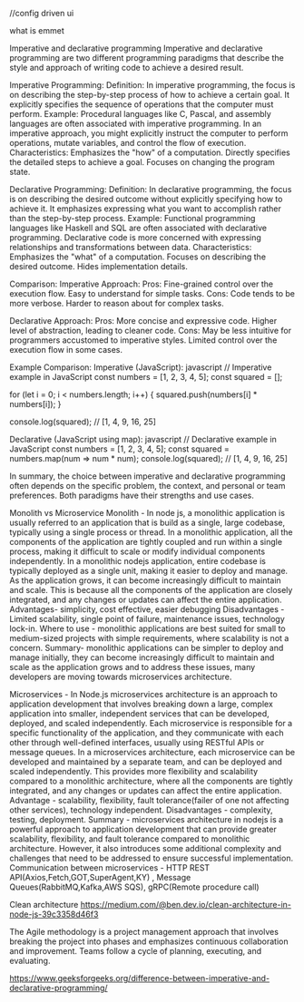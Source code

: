 //config driven ui

what is emmet


Imperative and declarative programming
Imperative and declarative programming are two different programming paradigms that describe the style and approach of writing code to achieve a desired result.

Imperative Programming:
Definition: In imperative programming, the focus is on describing the step-by-step process of how to achieve a certain goal. It explicitly specifies the sequence of operations that the computer must perform.
Example: Procedural languages like C, Pascal, and assembly languages are often associated with imperative programming. In an imperative approach, you might explicitly instruct the computer to perform operations, mutate variables, and control the flow of execution.
Characteristics:
Emphasizes the "how" of a computation.
Directly specifies the detailed steps to achieve a goal.
Focuses on changing the program state.

Declarative Programming:
Definition: In declarative programming, the focus is on describing the desired outcome without explicitly specifying how to achieve it. It emphasizes expressing what you want to accomplish rather than the step-by-step process.
Example: Functional programming languages like Haskell and SQL are often associated with declarative programming. Declarative code is more concerned with expressing relationships and transformations between data.
Characteristics:
Emphasizes the "what" of a computation.
Focuses on describing the desired outcome.
Hides implementation details.

Comparison:
Imperative Approach:
Pros:
Fine-grained control over the execution flow.
Easy to understand for simple tasks.
Cons:
Code tends to be more verbose.
Harder to reason about for complex tasks.

Declarative Approach:
Pros:
More concise and expressive code.
Higher level of abstraction, leading to cleaner code.
Cons:
May be less intuitive for programmers accustomed to imperative styles.
Limited control over the execution flow in some cases.

Example Comparison:
Imperative (JavaScript):
javascript
// Imperative example in JavaScript
const numbers = [1, 2, 3, 4, 5];
const squared = [];

for (let i = 0; i < numbers.length; i++) {
  squared.push(numbers[i] * numbers[i]);
}

console.log(squared); // [1, 4, 9, 16, 25]

Declarative (JavaScript using map):
javascript
// Declarative example in JavaScript
const numbers = [1, 2, 3, 4, 5];
const squared = numbers.map(num => num * num);
console.log(squared); // [1, 4, 9, 16, 25]

In summary, the choice between imperative and declarative programming often depends on the specific problem, the context, and personal or team preferences. Both paradigms have their strengths and use cases.



Monolith vs Microservice
Monolith - In node js, a monolithic application is usually referred to an application that is build as a single, large codebase, typically using a single process or thread.
In a monolithic application, all the components of the application are tightly coupled and run within a single process, making it difficult to scale or modify individual components independently.
In a monolithic nodejs application, entire codebase is typically deployed as a single unit, making it easier to deploy and manage.
As the application grows, it can become increasingly difficult to maintain and scale. This is because all the components of the application are closely integrated, and any changes or updates can affect the entire application.
Advantages- simplicity, cost effective, easier debugging
Disadvantages - Limited scalability, single point of failure, maintenance issues, technology lock-in.
Where to use - monolithic applications are best suited for small to medium-sized projects with simple requirements, where scalability is not a concern.
Summary- monolithic applications can be simpler to deploy and manage initially, they can become increasingly difficult to maintain and scale as the application grows and to address these issues, many developers are moving towards microservices architecture.

Microservices - In Node.js microservices architecture is an approach to application development that involves breaking down a large, complex application into smaller, independent services that can be developed, deployed, and scaled independently.
Each microservice is responsible for a specific functionality of the application, and they communicate with each other through well-defined interfaces, usually using RESTful APIs or message queues.
In a microservices architecture, each microservice can be developed and maintained by a separate team, and can be deployed and scaled independently.
This provides more flexibility and scalability compared to a monolithic architecture, where all the components are tightly integrated, and any changes or updates can affect the entire application.
Advantage - scalability, flexibility, fault tolerance(failer of one not affecting other services), technology independent.
Disadvantages - complexity, testing, deployment.
Summary - microservices architecture in nodejs is a powerful approach to application development that can provide greater scalability, flexibility, and fault tolerance compared to monolithic architecture. However, it also introduces some additional complexity and challenges that need to be addressed to ensure successful implementation.
Communication between microservices - HTTP REST API(Axios,Fetch,GOT,SuperAgent,KY) , Message Queues(RabbitMQ,Kafka,AWS SQS), gRPC(Remote procedure call)



Clean architecture
https://medium.com/@ben.dev.io/clean-architecture-in-node-js-39c3358d46f3


The Agile methodology is a project management approach that involves breaking the project into phases and emphasizes continuous collaboration and improvement. Teams follow a cycle of planning, executing, and evaluating.

https://www.geeksforgeeks.org/difference-between-imperative-and-declarative-programming/